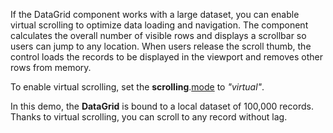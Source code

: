 If the DataGrid component works with a large dataset, you can enable virtual scrolling to optimize data loading and navigation. The component calculates the overall number of visible rows and displays a scrollbar so users can jump to any location. When users release the scroll thumb, the control loads the records to be displayed in the viewport and removes other rows from memory. 

To enable virtual scrolling, set the **scrolling**.[mode](/Documentation/ApiReference/UI_Widgets/dxDataGrid/Configuration/scrolling/#mode) to *"virtual"*.

In this demo, the **DataGrid** is bound to a local dataset of 100,000 records. Thanks to virtual scrolling, you can scroll to any record without lag.

